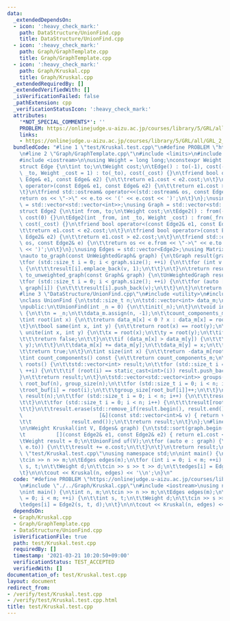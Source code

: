 ```yaml
---
data:
  _extendedDependsOn:
  - icon: ':heavy_check_mark:'
    path: DataStructure/UnionFind.cpp
    title: DataStructure/UnionFind.cpp
  - icon: ':heavy_check_mark:'
    path: Graph/GraphTemplate.cpp
    title: Graph/GraphTemplate.cpp
  - icon: ':heavy_check_mark:'
    path: Graph/Kruskal.cpp
    title: Graph/Kruskal.cpp
  _extendedRequiredBy: []
  _extendedVerifiedWith: []
  _isVerificationFailed: false
  _pathExtension: cpp
  _verificationStatusIcon: ':heavy_check_mark:'
  attributes:
    '*NOT_SPECIAL_COMMENTS*': ''
    PROBLEM: https://onlinejudge.u-aizu.ac.jp/courses/library/5/GRL/all/GRL_2_A
    links:
    - https://onlinejudge.u-aizu.ac.jp/courses/library/5/GRL/all/GRL_2_A
  bundledCode: "#line 1 \"test/Kruskal.test.cpp\"\n#define PROBLEM \"https://onlinejudge.u-aizu.ac.jp/courses/library/5/GRL/all/GRL_2_A\"\
    \n#line 2 \"Graph/GraphTemplate.cpp\"\n#include <limits>\n#include <vector>\n\
    #include <iostream>\n\nusing Weight = long long;\nconstexpr Weight INF = std::numeric_limits<Weight>::max();\n\
    struct Edge {\n\tint to;\n\tWeight cost;\n\tEdge() : to(-1), cost(-1) {}\n\tEdge(int\
    \ _to, Weight _cost = 1) : to(_to), cost(_cost) {}\n\tfriend bool operator<(const\
    \ Edge& e1, const Edge& e2) {\n\t\treturn e1.cost < e2.cost;\n\t}\n\tfriend bool\
    \ operator>(const Edge& e1, const Edge& e2) {\n\t\treturn e1.cost > e2.cost;\n\
    \t}\n\tfriend std::ostream& operator<<(std::ostream& os, const Edge& e) {\n\t\t\
    return os << \"->\" << e.to << '(' << e.cost << ')';\n\t}\n};\nusing UnWeightedGraph\
    \ = std::vector<std::vector<int>>;\nusing Graph = std::vector<std::vector<Edge>>;\n\
    struct Edge2 {\n\tint from, to;\n\tWeight cost;\n\tEdge2() : from(-1), to(-1),\
    \ cost(0) {}\n\tEdge2(int _from, int _to, Weight _cost) : from(_from), to(_to),\
    \ cost(_cost) {}\n\tfriend bool operator<(const Edge2& e1, const Edge2& e2) {\n\
    \t\treturn e1.cost < e2.cost;\n\t}\n\tfriend bool operator>(const Edge2& e1, const\
    \ Edge2& e2) {\n\t\treturn e1.cost > e2.cost;\n\t}\n\tfriend std::ostream& operator<<(std::ostream&\
    \ os, const Edge2& e) {\n\t\treturn os << e.from << \"->\" << e.to << '(' << e.cost\
    \ << ')';\n\t}\n};\nusing Edges = std::vector<Edge2>;\nusing Matrix = std::vector<std::vector<Weight>>;\n\
    \nauto to_graph(const UnWeightedGraph& graph) {\n\tGraph result(graph.size());\n\
    \tfor (std::size_t i = 0; i < graph.size(); ++i) {\n\t\tfor (int v : graph[i])\
    \ {\n\t\t\tresult[i].emplace_back(v, 1);\n\t\t}\n\t}\n\treturn result;\n}\nauto\
    \ to_unweighted_graph(const Graph& graph) {\n\tUnWeightedGraph result(graph.size());\n\
    \tfor (std::size_t i = 0; i < graph.size(); ++i) {\n\t\tfor (auto [v, cost] :\
    \ graph[i]) {\n\t\t\tresult[i].push_back(v);\n\t\t}\n\t}\n\treturn result;\n}\n\
    #line 3 \"DataStructure/UnionFind.cpp\"\n#include <utility>\n#include <algorithm>\n\
    \nclass UnionFind {\n\tstd::size_t n;\n\tstd::vector<int> data_m;\n\tint count_components_m;\n\
    \npublic:\n\tUnionFind(int _n = 0) {\n\t\tinit(_n);\n\t}\n\tvoid init(int _n)\
    \ {\n\t\tn = _n;\n\t\tdata_m.assign(n, -1);\n\t\tcount_components_m = n;\n\t}\n\
    \tint root(int x) {\n\t\treturn data_m[x] < 0 ? x : data_m[x] = root(data_m[x]);\n\
    \t}\n\tbool same(int x, int y) {\n\t\treturn root(x) == root(y);\n\t}\n\tbool\
    \ unite(int x, int y) {\n\t\tx = root(x);\n\t\ty = root(y);\n\t\tif (x == y) {\n\
    \t\t\treturn false;\n\t\t}\n\t\tif (data_m[x] > data_m[y]) {\n\t\t\tstd::swap(x,\
    \ y);\n\t\t}\n\t\tdata_m[x] += data_m[y];\n\t\tdata_m[y] = x;\n\t\tcount_components_m--;\n\
    \t\treturn true;\n\t}\n\tint size(int x) {\n\t\treturn -data_m[root(x)];\n\t}\n\
    \tint count_components() const {\n\t\treturn count_components_m;\n\t}\n\tstd::vector<int>\
    \ roots() {\n\t\tstd::vector<int> result;\n\t\tfor (std::size_t i = 0; i < n;\
    \ ++i) {\n\t\t\tif (root(i) == static_cast<int>(i)) result.push_back(i);\n\t\t\
    }\n\t\treturn result;\n\t}\n\tstd::vector<std::vector<int>> groups() {\n\t\tstd::vector<int>\
    \ root_buf(n), group_size(n);\n\t\tfor (std::size_t i = 0; i < n; i++) {\n\t\t\
    \troot_buf[i] = root(i);\n\t\t\tgroup_size[root_buf[i]]++;\n\t\t}\n\t\tstd::vector<std::vector<int>>\
    \ result(n);\n\t\tfor (std::size_t i = 0; i < n; i++) {\n\t\t\tresult[i].reserve(group_size[i]);\n\
    \t\t}\n\t\tfor (std::size_t i = 0; i < n; i++) {\n\t\t\tresult[root_buf[i]].push_back(i);\n\
    \t\t}\n\t\tresult.erase(std::remove_if(result.begin(), result.end(),\n\t\t   \
    \                         [&](const std::vector<int>& v) { return v.empty(); }),\n\
    \t\t             result.end());\n\t\treturn result;\n\t}\n};\n#line 5 \"Graph/Kruskal.cpp\"\
    \n\nWeight Kruskal(int V, Edges& graph) {\n\tstd::sort(graph.begin(), graph.end(),\n\
    \t          [](const Edge2& e1, const Edge2& e2) { return e1.cost < e2.cost; });\n\
    \tWeight result = 0;\n\tUnionFind uf(V);\n\tfor (auto e : graph) {\n\t\tif (uf.unite(e.from,\
    \ e.to)) {\n\t\t\tresult += e.cost;\n\t\t}\n\t}\n\treturn result;\n}\n#line 4\
    \ \"test/Kruskal.test.cpp\"\nusing namespace std;\n\nint main() {\n\tint n, m;\n\
    \tcin >> n >> m;\n\tEdges edges(m);\n\tfor (int i = 0; i < m; ++i) {\n\t\tint\
    \ s, t;\n\t\tWeight d;\n\t\tcin >> s >> t >> d;\n\t\tedges[i] = Edge2(s, t, d);\n\
    \t}\n\n\tcout << Kruskal(n, edges) << '\\n';\n}\n"
  code: "#define PROBLEM \"https://onlinejudge.u-aizu.ac.jp/courses/library/5/GRL/all/GRL_2_A\"\
    \n#include \"./../Graph/Kruskal.cpp\"\n#include <iostream>\nusing namespace std;\n\
    \nint main() {\n\tint n, m;\n\tcin >> n >> m;\n\tEdges edges(m);\n\tfor (int i\
    \ = 0; i < m; ++i) {\n\t\tint s, t;\n\t\tWeight d;\n\t\tcin >> s >> t >> d;\n\t\
    \tedges[i] = Edge2(s, t, d);\n\t}\n\n\tcout << Kruskal(n, edges) << '\\n';\n}"
  dependsOn:
  - Graph/Kruskal.cpp
  - Graph/GraphTemplate.cpp
  - DataStructure/UnionFind.cpp
  isVerificationFile: true
  path: test/Kruskal.test.cpp
  requiredBy: []
  timestamp: '2021-03-21 10:20:50+09:00'
  verificationStatus: TEST_ACCEPTED
  verifiedWith: []
documentation_of: test/Kruskal.test.cpp
layout: document
redirect_from:
- /verify/test/Kruskal.test.cpp
- /verify/test/Kruskal.test.cpp.html
title: test/Kruskal.test.cpp
---
```


